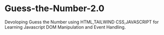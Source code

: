 # Guess-the-Number-2.0
Devoloping Guess the Number using HTML,TAILWIND CSS,JAVASCRIPT for Learning Javascript DOM Manipulation and Event Handling.
